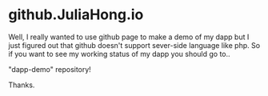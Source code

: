 # github.JuliaHong.io
Well, I really wanted to use github page to make a demo of my dapp but I just figured out
that github doesn't support sever-side language like php.
So if you want to see my working status of my dapp you should go to..

"dapp-demo" repository!

Thanks.
